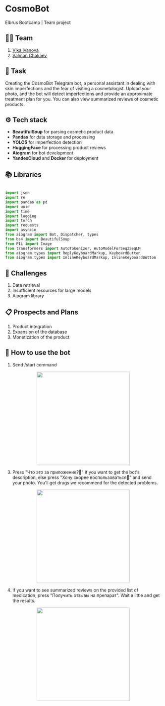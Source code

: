 # CosmoBot
Elbrus Bootcamp | Team project


## 🦸‍♂️ Team
1. [Vika Ivanova](https://github.com/Vikaska031)
2. [Salman Chakaev](https://github.com/veidlink)


## 🎯 Task
Creating the CosmoBot Telegram bot, a personal assistant in dealing with skin imperfections and the fear of visiting a cosmetologist. Upload your photo, and the bot will detect imperfections and provide an approximate treatment plan for you. You can also view summarized reviews of cosmetic products.

## ⚙️ Tech stack 
- **BeautifulSoup** for parsing cosmetic product data
- **Pandas** for data storage and processing
- **YOLO5** for imperfection detection
- **HuggingFace** for processing product reviews
- **Aiogram** for bot development
- **YandexCloud** and **Docker** for deployment

## 📚 Libraries 

```python

import json
import re
import pandas as pd
import uuid
import time
import logging                                        
import torch
import requests
import asyncio                           
from aiogram import Bot, Dispatcher, types
from bs4 import BeautifulSoup
from PIL import Image
from transformers import AutoTokenizer, AutoModelForSeq2SeqLM
from aiogram.types import ReplyKeyboardMarkup, KeyboardButton
from aiogram.types import InlineKeyboardMarkup, InlineKeyboardButton
```
	

## 🧠 Challenges
1. Data retrieval
2. Insufficient resources for large models
3. Aiogram library
 
 ## 📋 Prospects and Plans
1. Product integration
2. Expansion of the database
3. Monetization of the product

## 📱 How to use the bot
1. Send /start command

<div align="center">
    <img src="https://github.com/veidlink/TheCosmoBot/assets/137414808/81a369d7-907f-4d56-b448-d18e0f2a5c62" width="300">
</div>

3. Press "Что это за приложение?🦄" if you want to get the bot's description, else press "Хочу скорее воспользоваться🤤" and send your photo. You'll get drugs we recommend for the detected problems.

<div align="center">
    <img src="https://github.com/veidlink/TheCosmoBot/assets/137414808/d00986c0-2523-45b2-81a3-60663a811513" width="300">
</div>

4. If you want to see summarized reviews on the provided list of medication, press "Получить отзывы на препарат". Wait a little and get the results.

<div align="center">
    <img src="https://github.com/veidlink/TheCosmoBot/assets/137414808/088a2c89-3578-4101-a6c3-5d5a61d7d0af" width="300">
</div>


